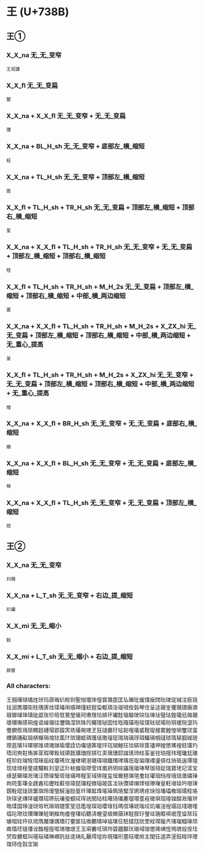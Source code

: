 # 王 (U+738B) 

## 王①

### X_X_na 无_无_变窄
`王㳹讍`

### X_X_fl 无_无_变扁
`朢`

### X_X_na + X_X_fl 无_无_变窄 + 无_无_变扁
`㣆`

### X_X_na + BL_H_sh 无_无_变窄 + 底部左_横_缩短
`蚟`

### X_X_na + TL_H_sh 无_无_变窄 + 顶部左_横_缩短
`誑`

### X_X_fl + TL_H_sh + TR_H_sh 无_无_变扁 +  顶部左_横_缩短 + 顶部右_横_缩短
`荃`

### X_X_na + X_X_fl + TL_H_sh + TR_H_sh 无_无_变窄 + 无_无_变扁 +  顶部左_横_缩短 + 顶部右_横_缩短
`牷`

### X_X_fl + TL_H_sh + TR_H_sh + M_H_2s 无_无_变扁 +  顶部左_横_缩短 + 顶部右_横_缩短 + 中部_横_两边缩短
`寚`

### X_X_na + X_X_fl + TL_H_sh + TR_H_sh + M_H_2s + X_ZX_hi 无_无_变扁 +  顶部左_横_缩短 + 顶部右_横_缩短 + 中部_横_两边缩短 + 无_重心_提高
`釜`

### X_X_fl + TL_H_sh + TR_H_sh + M_H_2s + X_ZX_hi 无_无_变窄 + 无_无_变扁 +  顶部左_横_缩短 + 顶部右_横_缩短 + 中部_横_两边缩短 + 无_重心_提高
`㼆`

### X_X_na + X_X_fl + BR_H_sh 无_无_变窄 + 无_无_变扁 + 底部右_横_缩短
`癥`

### X_X_na + X_X_fl + BL_H_sh 无_无_变窄 + 无_无_变扁 + 底部左_横_缩短
`琴`

### X_X_na + X_X_fl + TL_H_sh 无_无_变窄 + 无_无_变扁 + 顶部左_横_缩短
`班`

## 王②

### X_X_na 无_无_变窄
`㺫瓍`

### X_X_na + L_T_sh 无_无_变窄 + 右边_提_缩短
`玐瓛`

### X_X_mi 无_无_缩小
`瑴`

### X_X_mi + L_T_sh 无_无_缩小 + 右边_提_缩短
`䔊寳`

### All characters:
王掴璍琎璚珄㻉玛䔊珻玐暀玔聖玵㼃㻭偟寳璝誑匡㺨瓎玭瑗璞㿂䦞珆㻖琔瑊注㾠珧拄润㻪瓓珳䝬璳㢅烇璖瑇琍瓆珅瑾蚟鋥㺱軭頊洤瑅璒拴瑴琴住呈迬琚峑㻾瓍瑻癥瀓琡瑯璭㻘瓄玼誆玫珍班恇鵟瑩璏珂璷琝珨㛞环瓛酫瑥騜㻀㻠琂瑓㺳璧珐鍠瓏㒬䑟㻚瓌瓉璑瑹珦煌诓崲瑂往瓕璐滢珙珠㺮飋璔珌囯恮珤㻓璜玸㻐㻡砫珷瑒玢㺾瑷琓濏玙璺膶俇鳿琐瞤䞝璉瑁郢韹㝙珗瓇琬璁玊狂㻱廳玗玹飳喤㼁戜鞓珿艎寚鳇惶珋璽㻏㻗䌳䳨璣黈瑖梇櫮琄琯㹥㓘玣瑸㻒䖱琱瓁瑶璬璿珽㻛㻆璃琈珥鱷瑛帼㼀球㻟琹腘珹琏㻮逛璸㺶璻琊琟瑌瑰珶瑜璎詮玏璢瓋筭瑽玶珁瑚鰉玨㻅硦㻌筺璶玾媓㠞㼇䄓鉒瓂玓珸闰㻎䪒珛㟖䒰瑕瑘銓珬瓙皝㼅㻥挰挵玒㺯㻻璤邼諻琷㺻紸荃釜铨珀揘玮㼆㼄尪璡樦玠跓瑢牷㻰琜㻈硂瓊璓㺵瀅珒珺潖瑭瑋珝鐵㻿琕瑀诳琁㻞理瑮璗㑝炷珘斑逞㻼璮现珪琦桯琧瑳驖軴㺫䍿迋㺪蛀蝗珇璆莹珜凰玬玥琮讍㻊瑲琫䔷珈㺲㻜瑞寶珯玘洭宝琢瑟瑡璨㳹琽汪瓒瑔瑿㺿琻璊噖䅣䇠琙琲隍玺珵䬖琶璌瑄㻃妵瓘珚珰䄇珴琣澂璛㻔玽珫筌㻶全䞹錱玜瓑䀬蘣徎璋琵㼈程徴瑙玻匤㓌玞㣆㻯㻷㻑锃璙璅皇軖瑨琰玪珢㻋皩輇琨珑琼噩璵玲㻴㻹醛滏劻篁玕琿䶭琒瑤璪珮璄㻨㴏珟琇疰玦琀璠瓃檉㻕瓀栓珞㺹㻍乼瑼玤瓐㻸玿琾玩瓖㼂蝈㺼珲珖閏玷柱璥玚瓗麈璱環葟嵀徵珼㺺瑝锽酲㴤璯㻂瑦瑈国琤湟玡珔玳瑣琑璴筐䇸尩璼堭琛㻁瓔琭钰瑪㑌瑃琥瑎珓玑璀浧裎㻵註琖珊瑆琩玱玴玟瓚㻫瓅辁㻝䊗珣㾮徨瑧瑫聽㳥蟶瑬琅嬍藢㺷駩脭㺭琞㻄㻢眶哢珉霔㺸㤮珏璩啯姾玝玖琉㻽㻺㻩㻦瑉玎䥅匩琺瑍䴐璹琸珕㻣仼駐鑩尫玧罜絟瑺璇兲瑵瑠椢瑑顼癍琘㺽璲㻲诠餭楻痊哐㻙璈璟王玉㻳靌㕵琪琌碧䟈䫷㺴瑱璕瑏懲琋琠悜㻤璾殶侱㻇珡跧軉框㺩璂珱璘琳㠈㺬驻㗟珃玌㕔㻬埕珎現璫珩蘁砡璦㿀主閠彺遑弄塣鈺睈琗瓈㻧㺰佺㲄宔瑐
